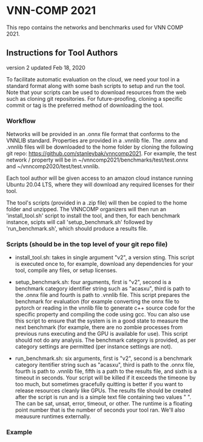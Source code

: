 # VNN-COMP 2021 

This repo contains the networks and benchmarks used for VNN COMP 2021.

## Instructions for Tool Authors
version 2
updated Feb 18, 2020

To facilitate automatic evaluation on the cloud, we need your tool in a standard format along with some bash scripts to setup and run the tool. Note that your scripts can be used to download resources from the web such as cloning git repositories. For future-proofing, cloning a specific commit or tag is the preferred method of downloading the tool.

### Workflow
Networks will be provided in an .onnx file format that conforms to the VNNLIB standard. Properties are provided in a .vnnlib file. The .onnx and .vnnlib files will be downloaded to the home folder by cloning the following git repo: https://github.com/stanleybak/vnncomp2021. For example, the test network / property will be in ~/vnncomp2021/benchmarks/test/test.onnx and ~/vnncomp2020/test/test.vnnlib.

Each tool author will be given access to an amazon cloud instance running Ubuntu 20.04 LTS, where they will download any required licenses for their tool. 

The tool's scripts (provided in a .zip file) will then be copied to the home folder and unzipped. The VNNCOMP organizers will then run an 'install_tool.sh' script to install the tool, and then, for each benchmark instance, scipts will call 'setup_benchmark.sh' followed by 'run_benchmark.sh', which should produce a results file.

 
### Scripts (should be in the top level of your git repo file)

* install_tool.sh: takes in single argument "v2", a version sting. This script is executed once to, for example, download any dependencies for your tool, compile any files, or setup licenses.

* setup_benchmark.sh: four arguments, first is "v2", second is a benchmark category identifier string such as "acasxu", third is path to the .onnx file and fourth is path to .vnnlib file. This script prepares the benchmark for evaluation (for example converting the onnx file to pytorch or reading in the vnnlib file to generate c++ source code for the specific property and compiling the code using gcc. You can also use this script to ensure that the system is in a good state to measure the next benchmark (for example, there are no zombie processes from previous runs executing and the GPU is available for use). This script should not do any analysis. The benchmark category is provided, as per category settings are permitted (per instance settings are not).

* run_benchmark.sh: six arguments, first is "v2", second is a benchmark category itentifier string such as "acasxu", third is path to the .onnx file, fourth is path to .vnnlib file, fifth is a path to the results file, and sixth is a timeout in seconds. Your script will be killed if it exceeds the timeone by too much, but sometimes gracefully quitting is better if you want to release resources cleanly like GPUs. The results file should be created after the script is run and is a simple text file containing two values "<result> <runtime>". The <result> can be sat, unsat, error, timeout, or other. The runtime is a floating point number that is the number of seconds your tool ran. We'll also meausure runtimes externally.

### Example
